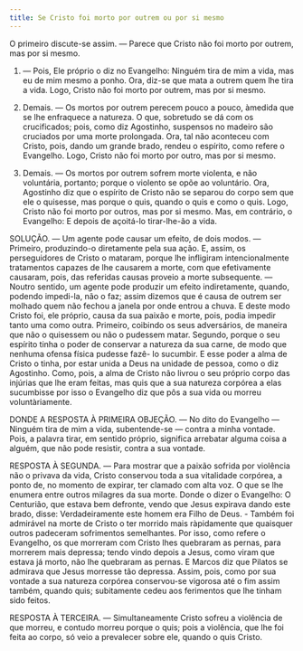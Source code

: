 ```yaml
---
title: Se Cristo foi morto por outrem ou por si mesmo
---
```


O primeiro discute-se assim. — Parece que Cristo não foi morto por outrem, mas por si mesmo.  

1. — Pois, Ele próprio o diz no Evangelho: Ninguém tira de mim a vida, mas eu de mim mesmo a ponho. Ora, diz-se que mata a outrem quem lhe tira a vida. Logo, Cristo não foi morto por outrem, mas por si mesmo.  

2. Demais. — Os mortos por outrem perecem pouco a pouco, àmedida que se lhe enfraquece a natureza. O que, sobretudo se dá com os crucificados; pois, como diz Agostinho, suspensos no madeiro são cruciados por uma morte prolongada. Ora, tal não aconteceu com Cristo, pois, dando um grande brado, rendeu o espírito, como refere o Evangelho. Logo, Cristo não foi morto por outro, mas por si mesmo.  

3. Demais. — Os mortos por outrem sofrem morte violenta, e não voluntária, portanto; porque o violento se opõe ao voluntário. Ora, Agostinho diz que o espírito de Cristo não se separou do corpo sem que ele o quisesse, mas porque o quis, quando o quis e como o quis. Logo, Cristo não foi morto por outros, mas por si mesmo.  Mas, em contrário, o Evangelho: E depois de açoitá-lo tirar-lhe-ão a vida.  

SOLUÇÃO. — Um agente pode causar um efeito, de dois modos. — Primeiro, produzindo-o diretamente pela sua ação. E, assim, os perseguidores de Cristo o mataram, porque lhe infligiram intencionalmente tratamentos capazes de lhe causarem a morte, com que efetivamente causaram, pois, das referidas causas proveio a morte subsequente. — Noutro sentido, um agente pode produzir um efeito indiretamente, quando, podendo impedi-la, não o faz; assim dizemos que é causa de outrem ser molhado quem não fechou a janela por onde entrou a chuva. E deste modo Cristo foi, ele próprio, causa da sua paixão e morte, pois, podia impedir tanto uma como outra. Primeiro, coibindo os seus adversários, de maneira que não o quisessem ou não o pudessem matar. Segundo, porque o seu espírito tinha o poder de conservar a natureza da sua carne, de modo que nenhuma ofensa física pudesse fazê- lo sucumbir. E esse poder a alma de Cristo o tinha, por estar unida a Deus na unidade de pessoa, como o diz Agostinho. Como, pois, a alma de Cristo não livrou o seu próprio corpo das injúrias que lhe eram feitas, mas quis que a sua natureza corpórea a elas sucumbisse por isso o Evangelho diz que pôs a sua vida ou morreu voluntàriamente.  

DONDE A RESPOSTA À PRIMEIRA OBJEÇÃO. — No dito do Evangelho — Ninguém tira de mim a vida, subentende-se — contra a minha vontade. Pois, a palavra tirar, em sentido próprio, significa arrebatar alguma coisa a alguém, que não pode resistir, contra a sua vontade.  

RESPOSTA À SEGUNDA. — Para mostrar que a paixão sofrida por violência não o privava da vida, Cristo conservou toda a sua vitalidade corpórea, a ponto de, no momento de expirar, ter clamado com alta voz. O que se lhe enumera entre outros milagres da sua morte. Donde o dizer o Evangelho: O Centurião, que estava bem defronte, vendo que Jesus expirava dando este brado, disse: Verdadeiramente este homem era Filho de Deus. - Também foi admirável na morte de Cristo o ter morrido mais ràpidamente que quaisquer outros padeceram sofrimentos semelhantes. Por isso, como refere o Evangelho, os que morreram com Cristo lhes quebraram as pernas, para morrerem mais depressa; tendo vindo depois a Jesus, como viram que estava já morto, não lhe quebraram as pernas. E Marcos diz que Pilatos se admirava que Jesus morresse tão depressa. Assim, pois, como por sua vontade a sua natureza corpórea conservou-se vigorosa até o fim assim também, quando quis; subitamente cedeu aos ferimentos que lhe tinham sido feitos.  

RESPOSTA À TERCEIRA. — Simultaneamente Cristo sofreu a violência de que morreu, e contudo morreu porque o quis; pois a violência, que lhe foi feita ao corpo, só veio a prevalecer sobre ele, quando o quis Cristo.